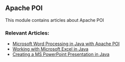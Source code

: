 ## Apache POI

This module contains articles about Apache POI

### Relevant Articles:
- [Microsoft Word Processing in Java with Apache POI](http://www.baeldung.com/java-microsoft-word-with-apache-poi)
- [Working with Microsoft Excel in Java](http://www.baeldung.com/java-microsoft-excel)
- [Creating a MS PowerPoint Presentation in Java](http://www.baeldung.com/apache-poi-slideshow)
